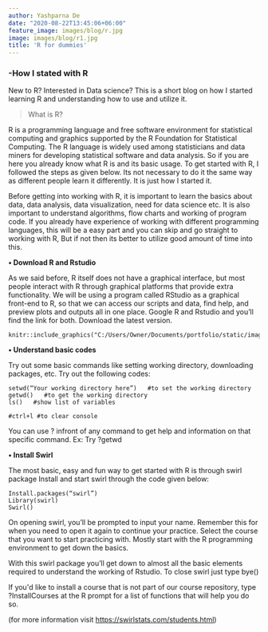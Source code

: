 ```yaml
---
author: Yashparna De
date: "2020-08-22T13:45:06+06:00"
feature_image: images/blog/r.jpg
image: images/blog/r1.jpg
title: 'R for dummies'
---
```

### -How I stated with R


New to R? Interested in Data science?
This is a short blog on how I started learning R and understanding how to use and utilize it.


>What is R?

R is a programming language and free software environment for statistical computing and graphics supported by the R Foundation for Statistical Computing. The R language is widely used among statisticians and data miners for developing statistical software and data analysis.
So if you are here you already know what R is and its basic usage. 
To get started with R, I followed the steps as given below. Its not necessary to do it the same way as different people learn it differently. It is just how I started it.

Before getting into working with R, it is important to learn the basics about data, data analysis, data visualization, need for data science etc. It is also important to understand algorithms, flow charts and working of program code. If you already have experience of working with different programming languages, this will be a easy part and you can skip and go straight to working with R, But if not then its better to utilize good amount of time into this.

**•	Download R and Rstudio**

As we said before, R itself does not have a graphical interface, but most people interact with R through graphical platforms that provide extra functionality. We will be using a program called RStudio as a graphical front-end to R, so that we can access our scripts and data, find help, and preview plots and outputs all in one place. Google R and Rstudio and you’ll find the link for both. Download the latest version.

```{r echo=FALSE, out.width="100%", fig.align='center'}
knitr::include_graphics("C:/Users/Owner/Documents/portfolio/static/images/blog/r2.png")
```

**•	Understand basic codes**

Try out some basic commands like setting working directory, downloading packages, etc.
Try out the following codes:

```
setwd(“Your working directory here”)   #to set the working directory 
getwd()   #to get the working directory
ls()   #show list of variables

#ctrl+l #to clear console
```

You can use ? infront of any command to get help and information on that specific command.
Ex:  Try ?getwd

**•	Install Swirl**

The most basic, easy and fun way to get started with R is through swirl package
Install and start swirl through the code given below:

```
Install.packages(“swirl”)
Library(swirl)
Swirl()
```

On opening swirl, you’ll be prompted to input your name. Remember this for when you need to open it again to continue your practice.
Select the course that you want to start practicing with. Mostly start with the R programming environment to get down the basics.

With this swirl package you’ll get down to almost all the basic elements required to understand the working of Rstudio.
To close swirl just type bye()

If you'd like to install a course that is not part of our course repository, type ?InstallCourses at the R prompt for a list of functions that will help you do so.


(for more information visit https://swirlstats.com/students.html)


